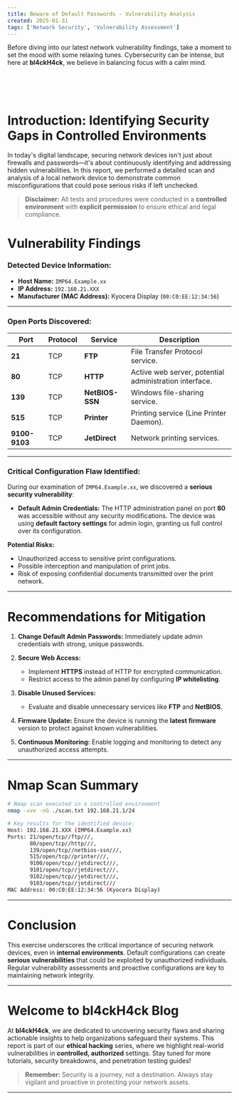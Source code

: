 ```yaml
---
title: Beware of Default Passwords - Vulnerability Analysis
created: 2025-01-31
tags: ['Network Security', 'Vulnerability Assessment']
---
```


<script>
  import { YouTube, Spotify, SoundCloud } from 'sveltekit-embed'
</script>

Before diving into our latest network vulnerability findings, take a moment to set the mood with some relaxing tunes. Cybersecurity can be intense, but here at **bl4ckH4ck**, we believe in balancing focus with a calm mind.

<br/>
<SoundCloud
  soundcloudLink="https://soundcloud.com/relaxing-music-production/sets/playlist-of-relaxing-soft"
  width="700"
  height="100"
/>
<br/>
<br/>

# Introduction: Identifying Security Gaps in Controlled Environments

In today's digital landscape, securing network devices isn't just about firewalls and passwords—it's about continuously identifying and addressing hidden vulnerabilities. In this report, we performed a detailed scan and analysis of a local network device to demonstrate common misconfigurations that could pose serious risks if left unchecked.

> **Disclaimer:** All tests and procedures were conducted in a **controlled environment** with **explicit permission** to ensure ethical and legal compliance.

# Vulnerability Findings

### Detected Device Information:

- **Host Name:** `IMP64.Example.xx`
- **IP Address:** `192.168.21.XXX`
- **Manufacturer (MAC Address):** Kyocera Display (`00:C0:EE:12:34:56`)

---

### Open Ports Discovered:

| **Port** | **Protocol** | **Service**      | **Description**                                         |
|----------|--------------|------------------|---------------------------------------------------------|
| **21**   | TCP          | **FTP**          | File Transfer Protocol service.                          |
| **80**   | TCP          | **HTTP**         | Active web server, potential administration interface.   |
| **139**  | TCP          | **NetBIOS-SSN**  | Windows file-sharing service.                           |
| **515**  | TCP          | **Printer**      | Printing service (Line Printer Daemon).                 |
| **9100-9103** | TCP     | **JetDirect**    | Network printing services.                              |

---

### Critical Configuration Flaw Identified:

During our examination of `IMP64.Example.xx`, we discovered a **serious security vulnerability**:

- **Default Admin Credentials:** The HTTP administration panel on port **80** was accessible without any security modifications. The device was using **default factory settings** for admin login, granting us full control over its configuration.

**Potential Risks:**

- Unauthorized access to sensitive print configurations.
- Possible interception and manipulation of print jobs.
- Risk of exposing confidential documents transmitted over the print network.

---

# Recommendations for Mitigation

1. **Change Default Admin Passwords:** Immediately update admin credentials with strong, unique passwords.

2. **Secure Web Access:**
   - Implement **HTTPS** instead of HTTP for encrypted communication.
   - Restrict access to the admin panel by configuring **IP whitelisting**.

3. **Disable Unused Services:**
   - Evaluate and disable unnecessary services like **FTP** and **NetBIOS**.

4. **Firmware Update:** Ensure the device is running the **latest firmware** version to protect against known vulnerabilities.

5. **Continuous Monitoring:** Enable logging and monitoring to detect any unauthorized access attempts.

---

# Nmap Scan Summary

```bash
# Nmap scan executed in a controlled environment
nmap -vvv -oG ./scan.txt 192.168.21.1/24

# Key results for the identified device:
Host: 192.168.21.XXX (IMP64.Example.xx)
Ports: 21/open/tcp//ftp///,
       80/open/tcp//http///,
       139/open/tcp//netbios-ssn///,
       515/open/tcp//printer///,
       9100/open/tcp//jetdirect///,
       9101/open/tcp//jetdirect///,
       9102/open/tcp//jetdirect///,
       9103/open/tcp//jetdirect///
MAC Address: 00:C0:EE:12:34:56 (Kyocera Display)
```

---

# Conclusion

This exercise underscores the critical importance of securing network devices, even in **internal environments**. Default configurations can create **serious vulnerabilities** that could be exploited by unauthorized individuals. Regular vulnerability assessments and proactive configurations are key to maintaining network integrity.

---

# Welcome to **bl4ckH4ck** Blog

At **bl4ckH4ck**, we are dedicated to uncovering security flaws and sharing actionable insights to help organizations safeguard their systems. This report is part of our **ethical hacking** series, where we highlight real-world vulnerabilities in **controlled, authorized** settings. Stay tuned for more tutorials, security breakdowns, and penetration testing guides!

> **Remember:** Security is a journey, not a destination. Always stay vigilant and proactive in protecting your network assets.

---
